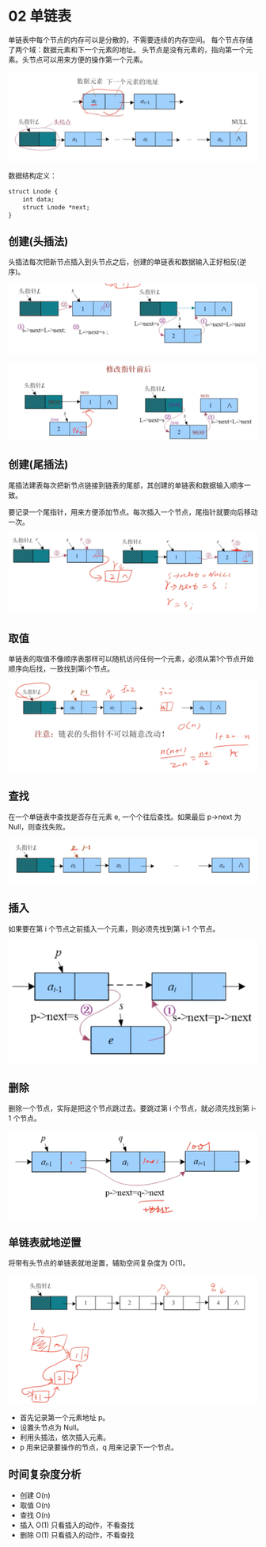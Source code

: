 # 02 单链表

单链表中每个节点的内存可以是分散的，不需要连续的内存空间。
每个节点存储了两个域：数据元素和下一个元素的地址。
头节点是没有元素的，指向第一个元素。头节点可以用来方便的操作第一个元素。

![](imgs/2022-02-21-21-05-38.png)

数据结构定义：

```
struct Lnode {
	int data;
	struct Lnode *next;
}
```

## 创建(头插法)

头插法每次把新节点插入到头节点之后，创建的单链表和数据输入正好相反(逆序)。

![](imgs/2022-02-21-21-14-55.png)

![](imgs/2022-02-21-21-20-36.png)

## 创建(尾插法)

尾插法建表每次把新节点链接到链表的尾部，其创建的单链表和数据输入顺序一致。

要记录一个尾指针，用来方便添加节点。每次插入一个节点，尾指针就要向后移动一次。

![](imgs/2022-02-21-21-27-47.png)

## 取值

单链表的取值不像顺序表那样可以随机访问任何一个元素，必须从第1个节点开始顺序向后找，一致找到第i个节点。

![](imgs/2022-02-21-21-30-11.png)

## 查找

在一个单链表中查找是否存在元素 e, 一个个往后查找。如果最后 p->next 为 Null，则查找失败。

![](imgs/2022-02-21-21-31-51.png)

## 插入

如果要在第 i 个节点之前插入一个元素，则必须先找到第 i-1 个节点。

![](imgs/2022-02-21-21-33-11.png)

## 删除

删除一个节点，实际是把这个节点跳过去。要跳过第 i 个节点，就必须先找到第 i-1 个节点。

![](imgs/2022-02-21-21-35-54.png)

## 单链表就地逆置

将带有头节点的单链表就地逆置，辅助空间复杂度为 O(1)。

![](imgs/2022-02-21-21-39-46.png)

- 首先记录第一个元素地址 p。
- 设置头节点为 Null。
- 利用头插法，依次插入元素。
- p 用来记录要操作的节点，q 用来记录下一个节点。

## 时间复杂度分析

- 创建 O(n)
- 取值 O(n)
- 查找 O(n)
- 插入 O(1) 只看插入的动作，不看查找
- 删除 O(1) 只看插入的动作，不看查找